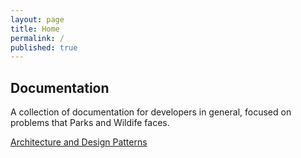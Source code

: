 ```yaml
---
layout: page
title: Home
permalink: /
published: true
---
```


## Documentation

A collection of documentation for developers in general, focused on problems that Parks and Wildife faces.

[Architecture and Design Patterns](/software-architecture)
